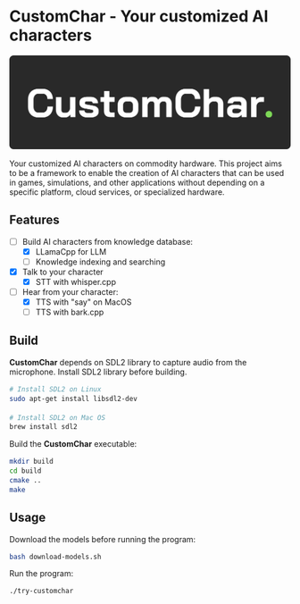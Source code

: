 # CustomChar - Your customized AI characters

![CustomChar](CustomChar.svg)

Your customized AI characters on commodity hardware. This project aims to be a framework to enable the creation of AI characters that can be used in games, simulations, and other applications without depending on a specific platform, cloud services, or specialized hardware.

## Features

- [ ] Build AI characters from knowledge database:
  - [x] LLamaCpp for LLM
  - [ ] Knowledge indexing and searching
- [x] Talk to your character
  - [x] STT with whisper.cpp
- [ ] Hear from your character:
  - [x] TTS with "say" on MacOS
  - [ ] TTS with bark.cpp

## Build

**CustomChar** depends on SDL2 library to capture audio from the microphone. Install SDL2 library before building.

```bash
# Install SDL2 on Linux
sudo apt-get install libsdl2-dev

# Install SDL2 on Mac OS
brew install sdl2
```

Build the **CustomChar** executable:

```bash
mkdir build
cd build
cmake ..
make
```

## Usage

Download the models before running the program:

```bash
bash download-models.sh
```

Run the program:

```bash
./try-customchar
```

